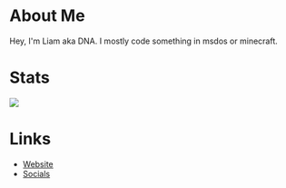# About Me
Hey, I'm Liam aka DNA. I mostly code something in msdos or minecraft.

# Stats
[![](https://github-readme-stats.vercel.app/api?username=dnascanner)](https://dnascanner.de)

# Links
- [Website](https://dnascanner.de)
- [Socials](https://dnascanner.de/socials)
